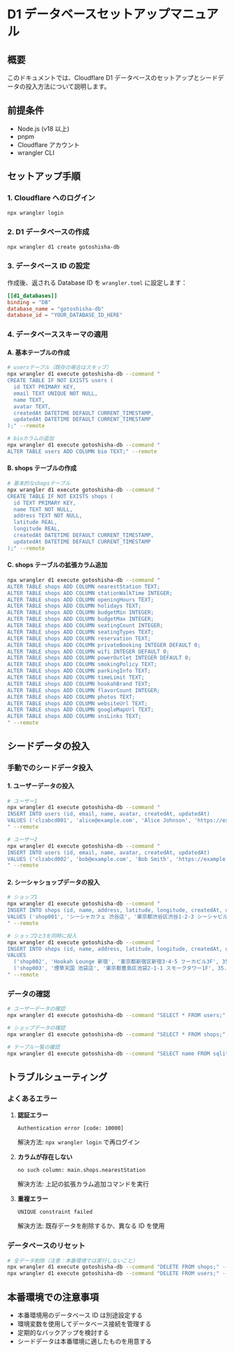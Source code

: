 # D1 データベースセットアップマニュアル

## 概要

このドキュメントでは、Cloudflare D1 データベースのセットアップとシードデータの投入方法について説明します。

## 前提条件

- Node.js (v18 以上)
- pnpm
- Cloudflare アカウント
- wrangler CLI

## セットアップ手順

### 1. Cloudflare へのログイン

```bash
npx wrangler login
```

### 2. D1 データベースの作成

```bash
npx wrangler d1 create gotoshisha-db
```

### 3. データベース ID の設定

作成後、返される Database ID を `wrangler.toml` に設定します：

```toml
[[d1_databases]]
binding = "DB"
database_name = "gotoshisha-db"
database_id = "YOUR_DATABASE_ID_HERE"
```

### 4. データベーススキーマの適用

#### A. 基本テーブルの作成

```bash
# usersテーブル（既存の場合はスキップ）
npx wrangler d1 execute gotoshisha-db --command "
CREATE TABLE IF NOT EXISTS users (
  id TEXT PRIMARY KEY,
  email TEXT UNIQUE NOT NULL,
  name TEXT,
  avatar TEXT,
  createdAt DATETIME DEFAULT CURRENT_TIMESTAMP,
  updatedAt DATETIME DEFAULT CURRENT_TIMESTAMP
);" --remote
```

```bash
# bioカラムの追加
npx wrangler d1 execute gotoshisha-db --command "
ALTER TABLE users ADD COLUMN bio TEXT;" --remote
```

#### B. shops テーブルの作成

```bash
# 基本的なshopsテーブル
npx wrangler d1 execute gotoshisha-db --command "
CREATE TABLE IF NOT EXISTS shops (
  id TEXT PRIMARY KEY,
  name TEXT NOT NULL,
  address TEXT NOT NULL,
  latitude REAL,
  longitude REAL,
  createdAt DATETIME DEFAULT CURRENT_TIMESTAMP,
  updatedAt DATETIME DEFAULT CURRENT_TIMESTAMP
);" --remote
```

#### C. shops テーブルの拡張カラム追加

```bash
npx wrangler d1 execute gotoshisha-db --command "
ALTER TABLE shops ADD COLUMN nearestStation TEXT;
ALTER TABLE shops ADD COLUMN stationWalkTime INTEGER;
ALTER TABLE shops ADD COLUMN openingHours TEXT;
ALTER TABLE shops ADD COLUMN holidays TEXT;
ALTER TABLE shops ADD COLUMN budgetMin INTEGER;
ALTER TABLE shops ADD COLUMN budgetMax INTEGER;
ALTER TABLE shops ADD COLUMN seatingCount INTEGER;
ALTER TABLE shops ADD COLUMN seatingTypes TEXT;
ALTER TABLE shops ADD COLUMN reservation TEXT;
ALTER TABLE shops ADD COLUMN privateBooking INTEGER DEFAULT 0;
ALTER TABLE shops ADD COLUMN wifi INTEGER DEFAULT 0;
ALTER TABLE shops ADD COLUMN powerOutlet INTEGER DEFAULT 0;
ALTER TABLE shops ADD COLUMN smokingPolicy TEXT;
ALTER TABLE shops ADD COLUMN parkingInfo TEXT;
ALTER TABLE shops ADD COLUMN timeLimit TEXT;
ALTER TABLE shops ADD COLUMN hookahBrand TEXT;
ALTER TABLE shops ADD COLUMN flavorCount INTEGER;
ALTER TABLE shops ADD COLUMN photos TEXT;
ALTER TABLE shops ADD COLUMN websiteUrl TEXT;
ALTER TABLE shops ADD COLUMN googleMapUrl TEXT;
ALTER TABLE shops ADD COLUMN snsLinks TEXT;
" --remote
```

## シードデータの投入

### 手動でのシードデータ投入

#### 1. ユーザーデータの投入

```bash
# ユーザー1
npx wrangler d1 execute gotoshisha-db --command "
INSERT INTO users (id, email, name, avatar, createdAt, updatedAt)
VALUES ('clzabcd001', 'alice@example.com', 'Alice Johnson', 'https://example.com/avatars/alice.jpg', datetime('now'), datetime('now'));
" --remote

# ユーザー2
npx wrangler d1 execute gotoshisha-db --command "
INSERT INTO users (id, email, name, avatar, createdAt, updatedAt)
VALUES ('clzabcd002', 'bob@example.com', 'Bob Smith', 'https://example.com/avatars/bob.jpg', datetime('now'), datetime('now'));
" --remote
```

#### 2. シーシャショップデータの投入

```bash
# ショップ1
npx wrangler d1 execute gotoshisha-db --command "
INSERT INTO shops (id, name, address, latitude, longitude, createdAt, updatedAt)
VALUES ('shop001', 'シーシャカフェ 渋谷店', '東京都渋谷区渋谷1-2-3 シーシャビル2F', 35.6598, 139.7006, datetime('now'), datetime('now'));
" --remote

# ショップ2と3を同時に投入
npx wrangler d1 execute gotoshisha-db --command "
INSERT INTO shops (id, name, address, latitude, longitude, createdAt, updatedAt)
VALUES
  ('shop002', 'Hookah Lounge 新宿', '東京都新宿区新宿3-4-5 フーカビル3F', 35.6896, 139.7006, datetime('now'), datetime('now')),
  ('shop003', '煙草天国 池袋店', '東京都豊島区池袋2-1-1 スモークタワー1F', 35.7295, 139.7109, datetime('now'), datetime('now'));
" --remote
```

### データの確認

```bash
# ユーザーデータの確認
npx wrangler d1 execute gotoshisha-db --command "SELECT * FROM users;" --remote

# ショップデータの確認
npx wrangler d1 execute gotoshisha-db --command "SELECT * FROM shops;" --remote

# テーブル一覧の確認
npx wrangler d1 execute gotoshisha-db --command "SELECT name FROM sqlite_master WHERE type='table';" --remote
```

## トラブルシューティング

### よくあるエラー

1. **認証エラー**

   ```text
   Authentication error [code: 10000]
   ```

   解決方法: `npx wrangler login` で再ログイン

2. **カラムが存在しない**

   ```text
   no such column: main.shops.nearestStation
   ```

   解決方法: 上記の拡張カラム追加コマンドを実行

3. **重複エラー**
   ```text
   UNIQUE constraint failed
   ```
   解決方法: 既存データを削除するか、異なる ID を使用

### データベースのリセット

```bash
# 全データ削除（注意：本番環境では実行しないこと）
npx wrangler d1 execute gotoshisha-db --command "DELETE FROM shops;" --remote
npx wrangler d1 execute gotoshisha-db --command "DELETE FROM users;" --remote
```

## 本番環境での注意事項

- 本番環境用のデータベース ID は別途設定する
- 環境変数を使用してデータベース接続を管理する
- 定期的なバックアップを検討する
- シードデータは本番環境に適したものを用意する
